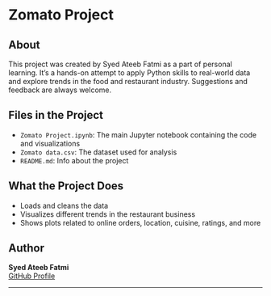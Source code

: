 # Zomato Project

## About

This project was created by Syed Ateeb Fatmi as a part of personal learning. It’s a hands-on attempt to apply Python skills to real-world data and explore trends in the food and restaurant industry. Suggestions and feedback are always welcome.

## Files in the Project

- `Zomato Project.ipynb`: The main Jupyter notebook containing the code and visualizations
- `Zomato data.csv`: The dataset used for analysis
- `README.md`: Info about the project

## What the Project Does

- Loads and cleans the data
- Visualizes different trends in the restaurant business
- Shows plots related to online orders, location, cuisine, ratings, and more

## Author

**Syed Ateeb Fatmi**  
[GitHub Profile](https://github.com/ateebfatmi)

---

